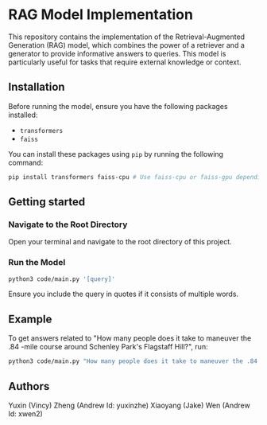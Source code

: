 # RAG Model Implementation

This repository contains the implementation of the Retrieval-Augmented Generation (RAG) model, which combines the power of a retriever and a generator to provide informative answers to queries. This model is particularly useful for tasks that require external knowledge or context.

## Installation

Before running the model, ensure you have the following packages installed:

- `transformers`
- `faiss`

You can install these packages using `pip` by running the following command:

```bash
pip install transformers faiss-cpu # Use faiss-cpu or faiss-gpu depending on your setup
```

## Getting started 

### Navigate to the Root Directory

Open your terminal and navigate to the root directory of this project.

### Run the Model
```bash
python3 code/main.py '[query]'
```
Ensure you include the query in quotes if it consists of multiple words.

## Example
To get answers related to "How many people does it take to maneuver the .84 -mile course around Schenley Park's Flagstaff Hill?", run:
```bash
python3 code/main.py "How many people does it take to maneuver the .84 -mile course around Schenley Park's Flagstaff Hill?"
```

## Authors
Yuxin (Vincy) Zheng (Andrew Id: yuxinzhe)
Xiaoyang (Jake) Wen (Andrew Id: xwen2)

